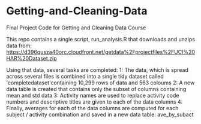 # Getting-and-Cleaning-Data
Final Project Code for Getting and Cleaning Data Course

This repo contains a single script, run_analysis.R that downloads and unzips data from: 
https://d396qusza40orc.cloudfront.net/getdata%2Fprojectfiles%2FUCI%20HAR%20Dataset.zip

Using that data, several tasks are completed:
1: The data, which is spread across several files is combined into a single tidy dataset called 'completedataset'containing 10,299 rows of data and 563 coloums
2: A new data table is created that contains only the subset of columns containing mean and std data
3: Activity names are used to replace activity code numbers and descriptive titles are given to each of the data columns
4: Finally, averages for each of the data columns are computed for each subject / activity combination and saved in a new data table: ave_by_subact
